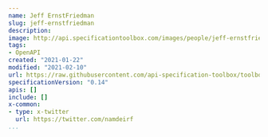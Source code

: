 ```yaml
---
name: Jeff ErnstFriedman
slug: jeff-ernstfriedman
description:
image: http://api.specificationtoolbox.com/images/people/jeff-ernstfriedman.png
tags:
- OpenAPI
created: "2021-01-22"
modified: "2021-02-10"
url: https://raw.githubusercontent.com/api-specification-toolbox/toolbox/main/_people/jeff-ernstfriedman.md
specificationVersion: "0.14"
apis: []
include: []
x-common:
- type: x-twitter
  url: https://twitter.com/namdeirf    
...
```

